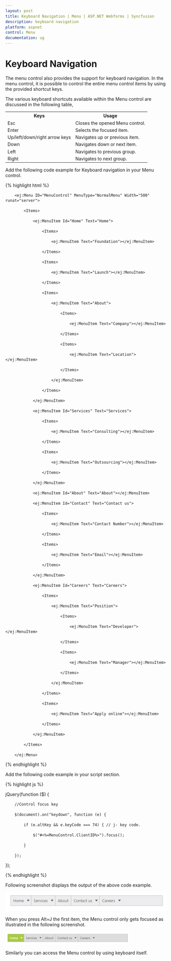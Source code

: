 ```yaml
---
layout: post
title: Keyboard Navigation | Menu | ASP.NET Webforms | Syncfusion
description: keyboard navigation
platform: aspnet
control: Menu
documentation: ug
---
```


# Keyboard Navigation

The menu control also provides the support for keyboard navigation. In the menu control, it is possible to control the entire menu control items by using the provided shortcut keys. 

The various keyboard shortcuts available within the Menu control are discussed in the following table, 

<table>
<tr>
<th>
Keys</th><th>
Usage</th></tr>
<tr>
<td>
Esc</td><td>
Closes the opened Menu control.</td></tr>
<tr>
<td>
Enter</td><td>
Selects the focused item.</td></tr>
<tr>
<td>
Up/left/down/right arrow keys</td><td>
Navigates up or previous item.</td></tr>
<tr>
<td>
Down</td><td>
Navigates down or next item.</td></tr>
<tr>
<td>
Left</td><td>
Navigates to previous group.</td></tr>
<tr>
<td>
Right</td><td>
Navigates to next group.</td></tr>
</table>


Add the following code example for Keyboard navigation in your Menu control.

{% highlight html %}

        <ej:Menu ID="MenuControl" MenuType="NormalMenu" Width="500" runat="server">

            <Items>

                <ej:MenuItem Id="Home" Text="Home">

                    <Items>

                        <ej:MenuItem Text="Foundation"></ej:MenuItem>

                    </Items>

                    <Items>

                        <ej:MenuItem Text="Launch"></ej:MenuItem>

                    </Items>

                    <Items>

                        <ej:MenuItem Text="About">

                            <Items>

                                <ej:MenuItem Text="Company"></ej:MenuItem>

                            </Items>

                            <Items>

                                <ej:MenuItem Text="Location"></ej:MenuItem>

                            </Items>

                        </ej:MenuItem>

                    </Items>

                </ej:MenuItem>

                <ej:MenuItem Id="Services" Text="Services">

                    <Items>

                        <ej:MenuItem Text="Consulting"></ej:MenuItem>

                    </Items>

                    <Items>

                        <ej:MenuItem Text="Outsourcing"></ej:MenuItem>

                    </Items>

                </ej:MenuItem>

                <ej:MenuItem Id="About" Text="About"></ej:MenuItem>

                <ej:MenuItem Id="Contact" Text="Contact us">

                    <Items>

                        <ej:MenuItem Text="Contact Number"></ej:MenuItem>

                    </Items>

                    <Items>

                        <ej:MenuItem Text="Email"></ej:MenuItem>

                    </Items>

                </ej:MenuItem>

                <ej:MenuItem Id="Careers" Text="Careers">

                    <Items>

                        <ej:MenuItem Text="Position">

                            <Items>

                                <ej:MenuItem Text="Developer"></ej:MenuItem>

                            </Items>

                            <Items>

                                <ej:MenuItem Text="Manager"></ej:MenuItem>

                            </Items>

                        </ej:MenuItem>

                    </Items>

                    <Items>

                        <ej:MenuItem Text="Apply online"></ej:MenuItem>

                    </Items>

                </ej:MenuItem>

            </Items>

        </ej:Menu>





{% endhighlight %}



Add the following code example in your script section.

{% highlight js %}

jQuery(function ($) {

        //Control focus key

        $(document).on("keydown", function (e) {

            if (e.altKey && e.keyCode === 74) { // j- key code.

                $("#<%=MenuControl.ClientID%>").focus();

            }

        });

});    



{% endhighlight %}



Following screenshot displays the output of the above code example. 

![](Keyboard-Navigation_images/Keyboard-Navigation_img1.png) 



When you press Alt+J the first item, the Menu control only gets focused as illustrated in the following screenshot.

![](Keyboard-Navigation_images/Keyboard-Navigation_img2.png) 




Similarly you can access the Menu control by using keyboard itself.

